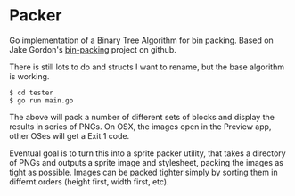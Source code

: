 # Packer

Go implementation of a Binary Tree Algorithm for bin packing.  Based on
Jake Gordon's [bin-packing](https://github.com/jakesgordon/bin-packing)
project on github.

There is still lots to do and structs I want to rename, but the base
algorithm is working.

    $ cd tester
    $ go run main.go

The above will pack a number of different sets of blocks and display
the results in series of PNGs.  On OSX, the images open in the
Preview app, other OSes will get a Exit 1 code.

Eventual goal is to turn this into a sprite packer utility, that takes
a directory of PNGs and outputs a sprite image and stylesheet, packing
the images as tight as possible.  Images can be packed tighter simply
by sorting them in differnt orders (height first, width first, etc).


